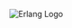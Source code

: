 ![Erlang Logo](https://www.google.com/url?sa=i&url=https%3A%2F%2Fcommons.wikimedia.org%2Fwiki%2FFile%3AErlang_logo.svg&psig=AOvVaw1EwuWQd96xVziH38TqHlq8&ust=1759951192194000&source=images&cd=vfe&opi=89978449&ved=0CBYQjRxqFwoTCOiT3Z7nkpADFQAAAAAdAAAAABAE)
